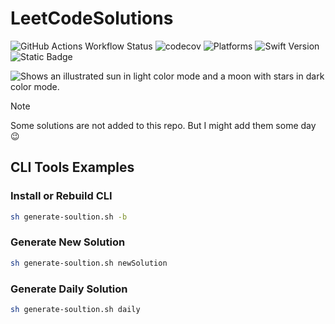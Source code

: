 # LeetCodeSolutions

![GitHub Actions Workflow Status](https://img.shields.io/github/actions/workflow/status/Alexey-Matjuk/LeetCodeSolutions/codecov.yml?branch=main&logo=github&label=CI)
![codecov](https://codecov.io/github/Alexey-Matjuk/LeetCodeSolutions/graph/badge.svg?token=XR1T55UU0G)
![Platforms](https://img.shields.io/badge/Platforms-macOS-blue)
![Swift Version](https://img.shields.io/badge/Swift-6.0-blue?logo=swift&logoColor=white)
![Static Badge](https://img.shields.io/badge/SPM-compatible-blue)

<picture>
 <source media="(prefers-color-scheme: dark)" srcset="https://leetcode-badge-sage.vercel.app/badge/Alexey-Matjuk?theme=dark">
 <img alt="Shows an illustrated sun in light color mode and a moon with stars in dark color mode." src="https://leetcode-badge-sage.vercel.app/badge/Alexey-Matjuk?theme=light">
</picture>

> [!NOTE]
> Some solutions are not added to this repo. But I might add them some day 😉

## CLI Tools Examples

### Install or Rebuild CLI
```bash
sh generate-soultion.sh -b
```

### Generate New Solution
```bash
sh generate-soultion.sh newSolution
```

### Generate Daily Solution
```bash
sh generate-soultion.sh daily
```
